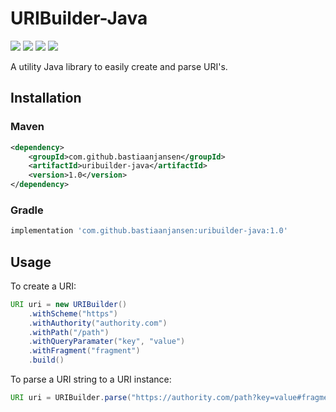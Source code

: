 # URIBuilder-Java

![](https://github.com/BastiaanJansen/URIBuilder-Java/workflows/Build/badge.svg)
![](https://github.com/BastiaanJansen/URIBuilder-Java/workflows/Test/badge.svg)
![](https://img.shields.io/github/license/BastiaanJansen/URIBuilder-Java)
![](https://img.shields.io/github/issues/BastiaanJansen/URIBuilder-Java)

A utility Java library to easily create and parse URI's.

## Installation

### Maven
```xml
<dependency>
    <groupId>com.github.bastiaanjansen</groupId>
    <artifactId>uribuilder-java</artifactId>
    <version>1.0</version>
</dependency>
```

### Gradle
```gradle
implementation 'com.github.bastiaanjansen:uribuilder-java:1.0'
```

## Usage

To create a URI:
```java
URI uri = new URIBuilder()
    .withScheme("https")
    .withAuthority("authority.com")
    .withPath("/path")
    .withQueryParamater("key", "value")
    .withFragment("fragment")
    .build()
```

To parse a URI string to a URI instance:
```java
URI uri = URIBuilder.parse("https://authority.com/path?key=value#fragment");
```
